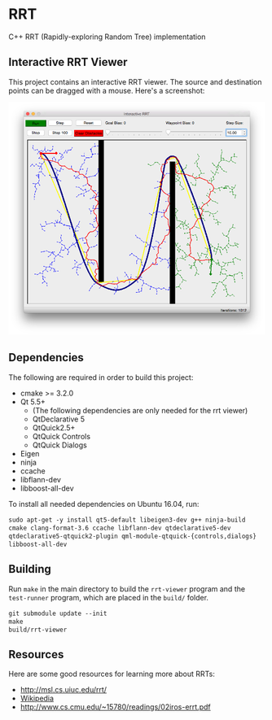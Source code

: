 # RRT

C++ RRT (Rapidly-exploring Random Tree) implementation


## Interactive RRT Viewer

This project contains an interactive RRT viewer.  The source and destination points can be dragged with a mouse.  Here's a screenshot:

![Interactive RRT](doc/images/rrt-viewer-screenshot.png)


## Dependencies

The following are required in order to build this project:

* cmake >= 3.2.0
* Qt 5.5+
    - (The following dependencies are only needed for the rrt viewer)
    - QtDeclarative 5
    - QtQuick2.5+
    - QtQuick Controls
    - QtQuick Dialogs
* Eigen
* ninja
* ccache
* libflann-dev
* libboost-all-dev

To install all needed dependencies on Ubuntu 16.04, run:

```{.sh}
sudo apt-get -y install qt5-default libeigen3-dev g++ ninja-build cmake clang-format-3.6 ccache libflann-dev qtdeclarative5-dev qtdeclarative5-qtquick2-plugin qml-module-qtquick-{controls,dialogs} libboost-all-dev
```


## Building

Run `make` in the main directory to build the `rrt-viewer` program and the `test-runner` program, which are placed in the `build/` folder.

~~~{.sh}
git submodule update --init
make
build/rrt-viewer
~~~


## Resources

Here are some good resources for learning more about RRTs:

* http://msl.cs.uiuc.edu/rrt/
* [Wikipedia](http://en.wikipedia.org/wiki/Rapidly_exploring_random_tree)
* http://www.cs.cmu.edu/~15780/readings/02iros-errt.pdf


